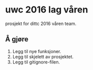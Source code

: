 # uwc 2016 lag våren
prosjekt for dittc 2016 våren team.
## Å gjøre
1. Legg til nye funksjoner.
2. Legg til skjelett av prosjektet.
3. Legg til gitignore-filen.
